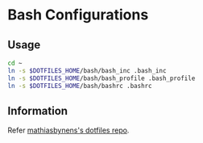 # Bash Configurations

## Usage

``` bash
cd ~
ln -s $DOTFILES_HOME/bash/bash_inc .bash_inc
ln -s $DOTFILES_HOME/bash/bash_profile .bash_profile
ln -s $DOTFILES_HOME/bash/bashrc .bashrc
```

## Information

Refer [mathiasbynens's dotfiles repo](https://github.com/mathiasbynens/dotfiles).
